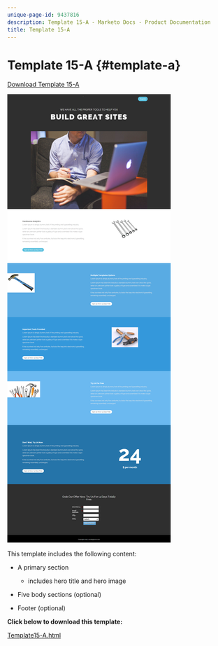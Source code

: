 ```yaml
---
unique-page-id: 9437816
description: Template 15-A - Marketo Docs - Product Documentation
title: Template 15-A
---
```


# Template 15-A {#template-a}

[Download Template 15-A](https://docs.marketo.com/download/attachments/9437816/template-15a.html?version=1&modificationdate=1438980388000&api=v2)

![](assets/image2015-8-13-13-3a58-3a55.png)

This template includes the following content:

* A primary section

    * includes hero title and hero image

* Five body sections (optional)
* Footer (optional)

**Click below to download this template:**

[Template15-A.html](https://docs.marketo.com/download/attachments/9437816/template-15a.html?version=1&modificationdate=1438980388000&api=v2)
